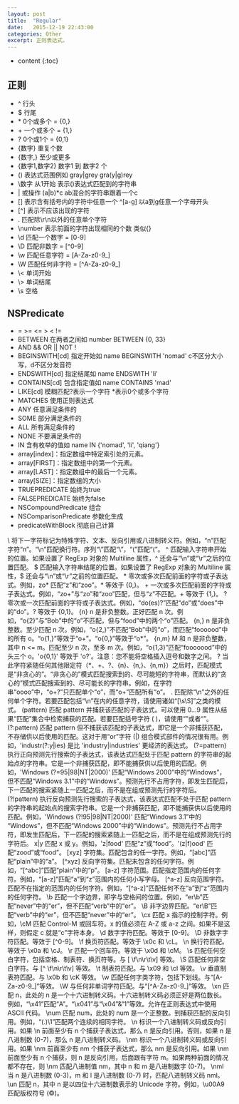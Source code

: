 ```yaml
---
layout: post
title:  "Regular"
date:   2015-12-19 22:43:00
categories: Other
excerpt: 正则表达式。
---
```


* content
{:toc}

## 正则
- ^ 行头
- $ 行尾
- \* 0个或多个 = {0,}
- \+ 一个或多个 = {1,}
- ? 0个或1个 = {0,1}
- {数字} 重复个数 
- {数字,} 至少或更多
- {数字1,数字2} 数字1 到 数字2 个  
- () 表达式范围例如 gray\|grey gra(y\|g)rey  
- \\数字 从1开始 表示()表达式匹配到的字符串  
- \| 或操作 (a\|b)*c ab混合的字符串跟着一个c  
- [] 表示含有括号内的字符中任意一个 ^[a-g] 以a到g任意一个字母开头
- [^] 表示不应该出现的字符
- . 匹配除\r\n以外的任意单个字符
- \number 表示前面的字符出现相同的个数 类似{}
- \d 匹配一个数字 = [0-9]
- \D 匹配非数字 = [^0-9]
- \w 匹配任意字符 = [A-Za-z0-9_]
- \W 匹配任何非字符 = [^A-Za-z0-9_]
- \\< 单词开始
- \\> 单词结尾 
- \s 空格

## NSPredicate
- = >= <= > < !=
- BETWEEN 在两者之间如 number BETWEEN {0, 33}
- AND && OR || NOT !
- BEGINSWITH[cd] 指定开始如 name BEGINSWITH 'nomad' c不区分大小写，d不区分发音符
- ENDSWITH[cd] 指定结尾如   name ENDSWITH 'li'
- CONTAINS[cd] 包含指定值如 name CONTAINS 'mad'
- LIKE[cd] 模糊匹配?表示一个字符 *表示0个或多个字符
- MATCHES 使用正则表达式
- ANY 任意满足条件的
- SOME 部分满足条件的
- ALL 所有满足条件的
- NONE 不要满足条件的
- IN 含有枚举的值如 name IN {'nomad', 'li', 'qiang'}
- array[index]：指定数组中特定索引处的元素。
- array[FIRST]：指定数组中的第一个元素。
- array[LAST]：指定数组中的最后一个元素。
- array[SIZE]：指定数组的大小
- TRUEPREDICATE 始终为true
- FALSEPREDICATE 始终为false
- NSCompoundPredicate 组合
- NSComparisonPredicate 参数化生成
- predicateWithBlock 彻底自己计算

\ 将下一字符标记为特殊字符、文本、反向引用或八进制转义符。例如，“n”匹配字符“n”。“\n”匹配换行符。序列“\\”匹配“\”，“\(”匹配“(”。
^ 匹配输入字符串开始的位置。如果设置了 RegExp 对象的 Multiline 属性，^ 还会与“\n”或“\r”之后的位置匹配。
$ 匹配输入字符串结尾的位置。如果设置了 RegExp 对象的 Multiline 属性，$ 还会与“\n”或“\r”之前的位置匹配。
*
零次或多次匹配前面的字符或子表达式。例如，zo* 匹配“z”和“zoo”。* 等效于 {0,}。
+
一次或多次匹配前面的字符或子表达式。例如，“zo+”与“zo”和“zoo”匹配，但与“z”不匹配。+ 等效于 {1,}。
?
零次或一次匹配前面的字符或子表达式。例如，“do(es)?”匹配“do”或“does”中的“do”。? 等效于 {0,1}。
{n}
n 是非负整数。正好匹配 n 次。例如，“o{2}”与“Bob”中的“o”不匹配，但与“food”中的两个“o”匹配。
{n,}
n 是非负整数。至少匹配 n 次。例如，“o{2,}”不匹配“Bob”中的“o”，而匹配“foooood”中的所有 o。“o{1,}”等效于“o+”。“o{0,}”等效于“o*”。
{n,m}
M 和 n 是非负整数，其中 n <= m。匹配至少 n 次，至多 m 次。例如，“o{1,3}”匹配“fooooood”中的头三个 o。'o{0,1}' 等效于 'o?'。注意：您不能将空格插入逗号和数字之间。
?
当此字符紧随任何其他限定符（*、+、?、{n}、{n,}、{n,m}）之后时，匹配模式是“非贪心的”。“非贪心的”模式匹配搜索到的、尽可能短的字符串，而默认的“贪心的”模式匹配搜索到的、尽可能长的字符串。例如，在字符串“oooo”中，“o+?”只匹配单个“o”，而“o+”匹配所有“o”。
.
匹配除“\n”之外的任何单个字符。若要匹配包括“\n”在内的任意字符，请使用诸如“[\s\S]”之类的模式。
(pattern)
匹配 pattern 并捕获该匹配的子表达式。可以使用 $0…$9 属性从结果“匹配”集合中检索捕获的匹配。若要匹配括号字符 ( )，请使用“”或者“”。
(?:pattern)
匹配 pattern 但不捕获该匹配的子表达式，即它是一个非捕获匹配，不存储供以后使用的匹配。这对于用“or”字符 (|) 组合模式部件的情况很有用。例如，'industr(?:y|ies) 是比 'industry|industries' 更经济的表达式。
(?=pattern)
执行正向预测先行搜索的子表达式，该表达式匹配处于匹配 pattern 的字符串的起始点的字符串。它是一个非捕获匹配，即不能捕获供以后使用的匹配。例如，'Windows (?=95|98|NT|2000)' 匹配“Windows 2000”中的“Windows”，但不匹配“Windows 3.1”中的“Windows”。预测先行不占用字符，即发生匹配后，下一匹配的搜索紧随上一匹配之后，而不是在组成预测先行的字符后。
(?!pattern)
执行反向预测先行搜索的子表达式，该表达式匹配不处于匹配 pattern 的字符串的起始点的搜索字符串。它是一个非捕获匹配，即不能捕获供以后使用的匹配。例如，'Windows (?!95|98|NT|2000)' 匹配“Windows 3.1”中的 “Windows”，但不匹配“Windows 2000”中的“Windows”。预测先行不占用字符，即发生匹配后，下一匹配的搜索紧随上一匹配之后，而不是在组成预测先行的字符后。
x|y
匹配 x 或 y。例如，'z|food' 匹配“z”或“food”。'(z|f)ood' 匹配“zood”或“food”。
[xyz]
字符集。匹配包含的任一字符。例如，“[abc]”匹配“plain”中的“a”。
[^xyz]
反向字符集。匹配未包含的任何字符。例如，“[^abc]”匹配“plain”中的“p”。
[a-z]
字符范围。匹配指定范围内的任何字符。例如，“[a-z]”匹配“a”到“z”范围内的任何小写字母。
[^a-z]
反向范围字符。匹配不在指定的范围内的任何字符。例如，“[^a-z]”匹配任何不在“a”到“z”范围内的任何字符。
\b
匹配一个字边界，即字与空格间的位置。例如，“er\b”匹配“never”中的“er”，但不匹配“verb”中的“er”。
\B
非字边界匹配。“er\B”匹配“verb”中的“er”，但不匹配“never”中的“er”。
\cx
匹配 x 指示的控制字符。例如，\cM 匹配 Control-M 或回车符。x 的值必须在 A-Z 或 a-z 之间。如果不是这样，则假定 c 就是“c”字符本身。
\d
数字字符匹配。等效于 [0-9]。
\D
非数字字符匹配。等效于 [^0-9]。
\f
换页符匹配。等效于 \x0c 和 \cL。
\n
换行符匹配。等效于 \x0a 和 \cJ。
\r
匹配一个回车符。等效于 \x0d 和 \cM。
\s
匹配任何空白字符，包括空格、制表符、换页符等。与 [ \f\n\r\t\v] 等效。
\S
匹配任何非空白字符。与 [^ \f\n\r\t\v] 等效。
\t
制表符匹配。与 \x09 和 \cI 等效。
\v
垂直制表符匹配。与 \x0b 和 \cK 等效。
\w
匹配任何字类字符，包括下划线。与“[A-Za-z0-9_]”等效。
\W
与任何非单词字符匹配。与“[^A-Za-z0-9_]”等效。
\xn
匹配 n，此处的 n 是一个十六进制转义码。十六进制转义码必须正好是两位数长。例如，“\x41”匹配“A”。“\x041”与“\x04”&“1”等效。允许在正则表达式中使用 ASCII 代码。
\num
匹配 num，此处的 num 是一个正整数。到捕获匹配的反向引用。例如，“(.)\1”匹配两个连续的相同字符。
\n
标识一个八进制转义码或反向引用。如果 \n 前面至少有 n 个捕获子表达式，那么 n 是反向引用。否则，如果 n 是八进制数 (0-7)，那么 n 是八进制转义码。
\nm
标识一个八进制转义码或反向引用。如果 \nm 前面至少有 nm 个捕获子表达式，那么 nm 是反向引用。如果 \nm 前面至少有 n 个捕获，则 n 是反向引用，后面跟有字符 m。如果两种前面的情况都不存在，则 \nm 匹配八进制值 nm，其中 n 和 m 是八进制数字 (0-7)。
\nml
当 n 是八进制数 (0-3)，m 和 l 是八进制数 (0-7) 时，匹配八进制转义码 nml。
\un
匹配 n，其中 n 是以四位十六进制数表示的 Unicode 字符。例如，\u00A9 匹配版权符号 (©)。
